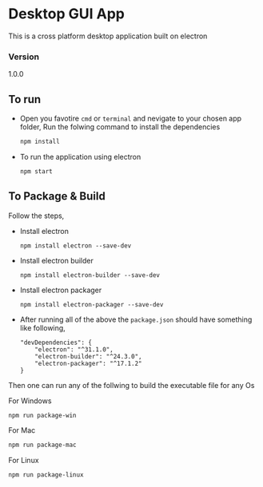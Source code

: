 # Desktop GUI App

This is a cross platform desktop application built on electron

### Version
1.0.0

## To run

* Open you favotire `cmd` or `terminal` and nevigate to your chosen app folder, Run the folwing command to install the dependencies

    ```sh
    npm install
    ```

* To run the application using electron

    ```sh
    npm start
    ```

## To Package & Build
Follow the steps,

* Install electron
    ```
    npm install electron --save-dev
    ```

    
* Install electron builder
    ```
    npm install electron-builder --save-dev
    ```

    
* Install electron packager
    ```
    npm install electron-packager --save-dev
    ```


* After running all of the above the `package.json` should have something like following, 

    ```
    "devDependencies": {
        "electron": "^31.1.0",
        "electron-builder": "^24.3.0",
        "electron-packager": "^17.1.2"
    }
    ```

Then one can run any of the follwing to build the executable file for any Os

For Windows

```sh
npm run package-win
```

For Mac

```sh
npm run package-mac
```

For Linux

```sh
npm run package-linux
```